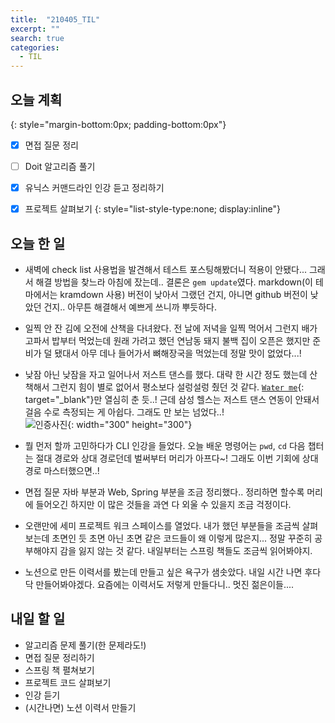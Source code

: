 ```yaml
---
title:  "210405_TIL"
excerpt: ""
search: true
categories: 
  - TIL
---
```


## 오늘 계획
{: style="margin-bottom:0px; padding-bottom:0px"}

- [x]  면접 질문 정리
- [ ]  Doit 알고리즘 풀기
- [x]  유닉스 커맨드라인 인강 듣고 정리하기
- [x]  프로젝트 살펴보기
{: style="list-style-type:none; display:inline"}


## 오늘 한 일
- 새벽에 check list 사용법을 발견해서 테스트 포스팅해봤더니 적용이 안됐다... 그래서 해결 방법을 찾느라 아침에 잤는데.. 결론은 `gem update`였다. markdown(이 테마에서는 kramdown 사용) 버전이 낮아서 그랬던 건지, 아니면 github 버전이 낮았던 건지.. 아무튼 해결해서 예쁘게 쓰니까 뿌듯하다.
- 일찍 안 잔 김에 오전에 산책을 다녀왔다. 전 날에 저녁을 일찍 먹어서 그런지 배가 고파서 밥부터 먹었는데 원래 가려고 했던 연남동 돼지 불백 집이 오픈은 했지만 준비가 덜 됐대서 아무 데나 들어가서 뼈해장국을 먹었는데 정말 맛이 없었다...!
- 낮잠 아닌 낮잠을 자고 일어나서 저스트 댄스를 했다. 대략 한 시간 정도 했는데 산책해서 그런지 힘이 별로 없어서 평소보다 설렁설렁 췄던 것 같다. [`Water me`](https://www.youtube.com/watch?v=ZhT1qdGcMh8){: target="_blank"}만 열심히 춘 듯..! 근데 삼성 헬스는 저스트 댄스 연동이 안돼서 걸음 수로 측정되는 게 아쉽다. 그래도 만 보는 넘었다..! <br> ![인증사진](https://user-images.githubusercontent.com/70805241/113606548-21fc5800-9683-11eb-8f23-cd0c8080bbb0.png){: width="300" height="300"}

- 뭘 먼저 할까 고민하다가 CLI 인강을 들었다. 오늘 배운 명령어는 `pwd`, `cd` 다음 챕터는 절대 경로와 상대 경로던데 벌써부터 머리가 아프다~! 그래도 이번 기회에 상대 경로 마스터했으면..!
- 면접 질문 자바 부분과 Web, Spring 부분을 조금 정리했다.. 정리하면 할수록 머리에 들어오긴 하지만 이 많은 것들을 과연 다 외울 수 있을지 조금 걱정이다.
- 오랜만에 세미 프로젝트 워크 스페이스를 열었다. 내가 했던 부분들을 조금씩 살펴보는데 초면인 듯 초면 아닌 초면 같은 코드들이 왜 이렇게 많은지... 정말 꾸준히 공부해야지 감을 잃지 않는 것 같다. 내일부터는 스프링 책들도 조금씩 읽어봐야지.
- 노션으로 만든 이력서를 봤는데 만들고 싶은 욕구가 샘솟았다. 내일 시간 나면 후다닥 만들어봐야겠다. 요즘에는 이력서도 저렇게 만들다니.. 멋진 젊은이들....



## 내일 할 일
- 알고리즘 문제 풀기(한 문제라도!)
- 면접 질문 정리하기
- 스프링 책 펼쳐보기
- 프로젝트 코드 살펴보기
- 인강 듣기
- (시간나면) 노션 이력서 만들기
